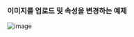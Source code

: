 ### 이미지를 업로드 및 속성을 변경하는 예제
![image](https://github.com/user-attachments/assets/54b2b455-c41c-41fb-b89d-e46f1bd7944a)
